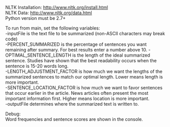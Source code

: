 NLTK Installation: http://www.nltk.org/install.html       
NLTK Data: http://www.nltk.org/data.html   
Python version must be 2.7+

To run from main, set the following variables:  
-inputFile is the text file to be summarized (non-ASCII characters may break code)  
-PERCENT_SUMMARIZED is the percentage of sentences you want remaining after summary. For best results enter a number above 10. 
-OPTIMAL_SENTENCE_LENGTH is the length of the ideal summarized sentence. Studies have shown that the best readability occurs when the sentence is 15-20 words long.   
-LENGTH_ADJUSTMENT_FACTOR is how much we want the lengths of the summarized sentences to match our optimal length. Lower means length is more important.  
-SENTENCE_LOCATION_FACTOR is how much we want to favor sentences that occur earlier in the article. News articles often present the most important information first. Higher means location is more important.  
-outputFile determines where the summarized text is written to.

Debug:  
Word frequencies and sentence scores are shown in the console.
